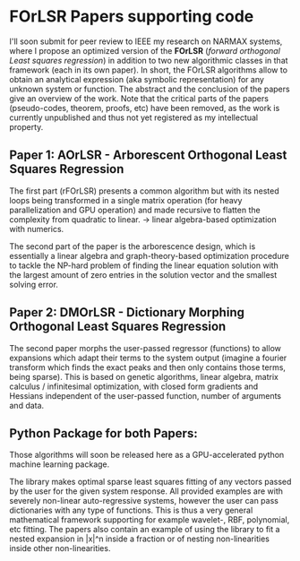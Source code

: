 # FOrLSR Papers supporting code

I'll soon submit for peer review to IEEE my research on NARMAX systems, where I propose an optimized version of the **FOrLSR** (*forward orthogonal Least squares regression*) in addition to two new algorithmic classes in that framework (each in its own paper). 
In short, the FOrLSR algorithms allow to obtain an analytical expression (aka symbolic representation) for any unknown system or function. The abstract and the conclusion of the papers give an overview of the work. Note that the critical parts of the papers (pseudo-codes, theorem, proofs, etc) have been removed, as the work is currently unpublished and thus not yet registered as my intellectual property.

## Paper 1: AOrLSR - Arborescent Orthogonal Least Squares Regression

The first part (rFOrLSR) presents a common algorithm but with its nested loops being transformed in a single matrix operation (for heavy parallelization and GPU operation) and made recursive to flatten the complexity from quadratic to linear. → linear algebra-based optimization with numerics.

The second part of the paper is the arborescence design, which is essentially a linear algebra and graph-theory-based optimization procedure to tackle the NP-hard problem of finding the linear equation solution with the largest amount of zero entries in the solution vector and the smallest solving error.

## Paper 2: DMOrLSR - Dictionary Morphing Orthogonal Least Squares Regression

The second paper morphs the user-passed regressor (functions) to allow expansions which adapt their terms to the system output (imagine a fourier transform which finds the exact peaks and then only contains those terms, being sparse). This is based on genetic algorithms, linear algebra, matrix calculus / infinitesimal optimization, with closed form gradients and Hessians independent of the user-passed function, number of arguments and data.

## Python Package for both Papers:
Those algorithms will soon be released here as a GPU-accelerated python machine learning package.

The library makes optimal sparse least squares fitting of any vectors passed by the user for the given system response. All provided examples are with severely non-linear auto-regressive systems, however the user can pass dictionaries with any type of functions. This is thus a very general mathematical framework supporting for example wavelet-, RBF, polynomial, etc fitting. The papers also contain an example of using the library to fit a nested expansion in |x|^n inside a fraction or of nesting non-linearities inside other non-linearities. 
